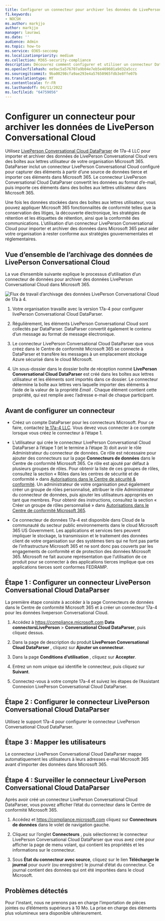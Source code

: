 ```yaml
---
title: Configurer un connecteur pour archiver les données de LivePerson Conversational Cloud dans Microsoft 365
f1.keywords:
- NOCSH
ms.author: markjjo
author: markjjo
manager: laurawi
ms.date: ''
audience: Admin
ms.topic: how-to
ms.service: O365-seccomp
ms.localizationpriority: medium
ms.collection: M365-security-compliance
description: Découvrez comment configurer et utiliser un connecteur DataParser LivePerson Conversational Conversational 17a-4 pour importer et archiver des données LivePerson Conversational Cloud dans Microsoft 365.
ms.openlocfilehash: ee9ac5a576707a9b04e7eb5e469601a9d32a5ccc
ms.sourcegitcommit: 9ba00298cfa9ae293e4a57650965fdb3e8ffe07b
ms.translationtype: MT
ms.contentlocale: fr-FR
ms.lasthandoff: 04/11/2022
ms.locfileid: "64759056"
---
```

# <a name="set-up-a-connector-to-archive-liveperson-conversational-cloud-data"></a>Configurer un connecteur pour archiver les données de LivePerson Conversational Cloud

Utilisez [LivePerson Conversational Cloud DataParser](https://www.17a-4.com/liveperson-dataparser/) de 17a-4 LLC pour importer et archiver des données de LivePerson Conversational Cloud vers des boîtes aux lettres utilisateur de votre organisation Microsoft 365. DataParser inclut un connecteur LivePerson Conversational Cloud configuré pour capturer des éléments à partir d’une source de données tierce et importer ces éléments dans Microsoft 365. Le connecteur LivePerson Conversational Cloud DataParser convertit les données au format d’e-mail, puis importe ces éléments dans des boîtes aux lettres utilisateur dans Microsoft 365.

Une fois les données stockées dans des boîtes aux lettres utilisateur, vous pouvez appliquer Microsoft 365 fonctionnalités de conformité telles que la conservation des litiges, la découverte électronique, les stratégies de rétention et les étiquettes de rétention, ainsi que la conformité des communications. L’utilisation d’un connecteur LivePerson Conversational Cloud pour importer et archiver des données dans Microsoft 365 peut aider votre organisation à rester conforme aux stratégies gouvernementales et réglementaires.

## <a name="overview-of-archiving-liveperson-conversational-cloud-data"></a>Vue d’ensemble de l’archivage des données de LivePerson Conversational Cloud

La vue d’ensemble suivante explique le processus d’utilisation d’un connecteur de données pour archiver des données LivePerson Conversational Cloud dans Microsoft 365.

![Flux de travail d’archivage des données LivePerson Conversational Cloud de 17a à 4.](../media/LiveEngageDataParserConnectorWorkflow.png)

1. Votre organisation travaille avec la version 17a-4 pour configurer livePerson Conversational Cloud DataParser.

2. Régulièrement, les éléments LivePerson Conversational Cloud sont collectés par DataParser. DataParser convertit également le contenu d’un message au format de message électronique.

3. Le connecteur LivePerson Conversational Cloud DataParser que vous créez dans le Centre de conformité Microsoft 365 se connecte à DataParser et transfère les messages à un emplacement stockage Azure sécurisé dans le cloud Microsoft.

4. Un sous-dossier dans le dossier boîte de réception nommé **LivePerson Conversational Cloud DataParser** est créé dans les boîtes aux lettres utilisateur et les éléments sont importés dans ce dossier. Le connecteur détermine la boîte aux lettres vers laquelle importer des éléments à l’aide de la valeur de la propriété *Email* . Chaque élément contient cette propriété, qui est remplie avec l’adresse e-mail de chaque participant.

## <a name="before-you-set-up-a-connector"></a>Avant de configurer un connecteur

- Créez un compte DataParser pour les connecteurs Microsoft. Pour ce faire, contactez [le 17a-4 LLC](https://www.17a-4.com/contact/). Vous devez vous connecter à ce compte lorsque vous créez le connecteur à l’étape 1.

- L’utilisateur qui crée le connecteur LivePerson Conversational Cloud DataParser à l’étape 1 (et le termine à l’étape 3) doit avoir le rôle Administrateur du connecteur de données. Ce rôle est nécessaire pour ajouter des connecteurs sur la page **Connecteurs de données** dans le Centre de conformité Microsoft 365. Ce rôle est ajouté par défaut à plusieurs groupes de rôles. Pour obtenir la liste de ces groupes de rôles, consultez la section « Rôles dans les centres de sécurité et de conformité » dans [Autorisations dans le Centre de sécurité & conformité](../security/office-365-security/permissions-in-the-security-and-compliance-center.md#roles-in-the-security--compliance-center). Un administrateur de votre organisation peut également créer un groupe de rôles personnalisé, attribuer le rôle Administrateur du connecteur de données, puis ajouter les utilisateurs appropriés en tant que membres. Pour obtenir des instructions, consultez la section « Créer un groupe de rôles personnalisé » dans [Autorisations dans le Centre de conformité Microsoft 365](microsoft-365-compliance-center-permissions.md#create-a-custom-role-group).

- Ce connecteur de données 17a-4 est disponible dans Cloud de la communauté du secteur public environnements dans le cloud Microsoft 365 US Government. Les applications et services tiers peuvent impliquer le stockage, la transmission et le traitement des données client de votre organisation sur des systèmes tiers qui ne font pas partie de l’infrastructure Microsoft 365 et ne sont donc pas couverts par les engagements de conformité et de protection des données Microsoft 365. Microsoft ne fait aucune représentation que l’utilisation de ce produit pour se connecter à des applications tierces implique que ces applications tierces sont conformes FEDRAMP.

## <a name="step-1-set-up-a-liveperson-conversational-cloud-dataparser-connector"></a>Étape 1 : Configurer un connecteur LivePerson Conversational Cloud DataParser

La première étape consiste à accéder à la page Connecteurs de données dans le Centre de conformité Microsoft 365 et à créer un connecteur 17a-4 pour les données liveperson Conversational Cloud.

1. Accédez à <https://compliance.microsoft.com> **Data connectorsLivePerson** >  **Conversational Cloud DataParser**, puis cliquez dessus.

2. Dans la page de description du produit **LivePerson Conversational Cloud DataParser** , cliquez sur **Ajouter un connecteur**.

3. Dans la page **Conditions d’utilisation** , cliquez sur **Accepter**.

4. Entrez un nom unique qui identifie le connecteur, puis cliquez sur **Suivant**.

5. Connectez-vous à votre compte 17a-4 et suivez les étapes de l’Assistant Connexion LivePerson Conversational Cloud DataParser.

## <a name="step-2-configure-the-liveperson-conversational-cloud-dataparser-connector"></a>Étape 2 : Configurer le connecteur LivePerson Conversational Cloud DataParser

Utilisez le support 17a-4 pour configurer le connecteur LivePerson Conversational Cloud DataParser.

## <a name="step-3-map-users"></a>Étape 3 : Mapper les utilisateurs

Le connecteur LivePerson Conversational Cloud DataParser mappe automatiquement les utilisateurs à leurs adresses e-mail Microsoft 365 avant d’importer des données dans Microsoft 365.

## <a name="step-4-monitor-the-liveperson-conversational-cloud-dataparser-connector"></a>Étape 4 : Surveiller le connecteur LivePerson Conversational Cloud DataParser

Après avoir créé un connecteur LivePerson Conversational Cloud DataParser, vous pouvez afficher l’état du connecteur dans le Centre de conformité Microsoft 365.

1. Accédez et <https://compliance.microsoft.com> cliquez sur **Connecteurs de données** dans le volet de navigation gauche.

2. Cliquez sur l’onglet **Connecteurs** , puis sélectionnez le connecteur LivePerson Conversational Cloud DataParser que vous avez créé pour afficher la page de menu volant, qui contient les propriétés et les informations sur le connecteur.

3. Sous **État du connecteur avec source**, cliquez sur le lien **Télécharger le journal** pour ouvrir (ou enregistrer) le journal d’état du connecteur. Ce journal contient des données qui ont été importées dans le cloud Microsoft.

## <a name="known-issues"></a>Problèmes détectés

Pour l’instant, nous ne prenons pas en charge l’importation de pièces jointes ou d’éléments supérieurs à 10 Mo. La prise en charge des éléments plus volumineux sera disponible ultérieurement.
